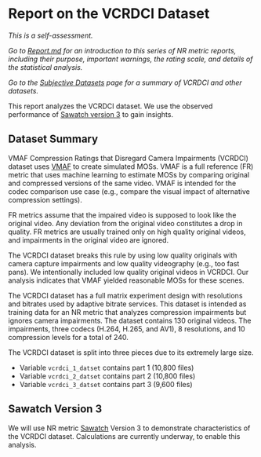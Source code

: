 # Report on the VCRDCI Dataset

_This is a self-assessment._

_Go to [Report.md](Report.md) for an introduction to this series of NR metric reports, including their purpose, important warnings, the rating scale, and details of the statistical analysis._ 

_Go to the [Subjective Datasets](SubjectiveDatasets.md) page for a summary of VCRDCI and other datasets._ 

This report analyzes the VCRDCI dataset. We use the observed performance of [Sawatch version 3](ReportSawatch.md) to gain insights.

## Dataset Summary

VMAF Compression Ratings that Disregard Camera Impairments (VCRDCI) dataset uses [VMAF](https://github.com/Netflix/vmaf) to create simulated MOSs.
VMAF is a full reference (FR) metric that uses machine learning to estimate MOSs by comparing original and compressed versions of the same video.
VMAF is intended for the codec comparison use case (e.g., compare the visual impact of alternative compression settings).

FR metrics assume that the impaired video is supposed to look like the original video.
Any deviation from the original video constitutes a drop in quality. 
FR metrics are usually trained only on high quality original videos, and impairments in the original video are ignored. 

The VCRDCI dataset breaks this rule by using low quality originals with camera capture impairments and low quality videography (e.g., too fast pans).
We intentionally included low quality original videos in VCRDCI. 
Our analysis indicates that VMAF yielded reasonable MOSs for these scenes.

The VCRDCI dataset has a full matrix experiment design with resolutions and bitrates used by adaptive bitrate services.
This dataset is intended as training data for an NR metric that analyzes compression impairments but ignores camera impairments.
The dataset contains 130 original videos. 
The impairments, three codecs (H.264, H.265, and AV1), 8 resolutions, and 10 compression levels for a total of 240. 

The VCRDCI dataset is split into three pieces due to its extremely large size.
- Variable `vcrdci_1_datset` contains part 1 (10,800 files)
- Variable `vcrdci_2_datset` contains part 2 (10,800 files)
- Variable `vcrdci_3_datset` contains part 3 (9,600 files)

## Sawatch Version 3
We will use NR metric [Sawatch](ReportSawatch.md) Version 3 to demonstrate characteristics of the VCRDCI dataset. 
Calculations are currently underway, to enable this analysis. 


